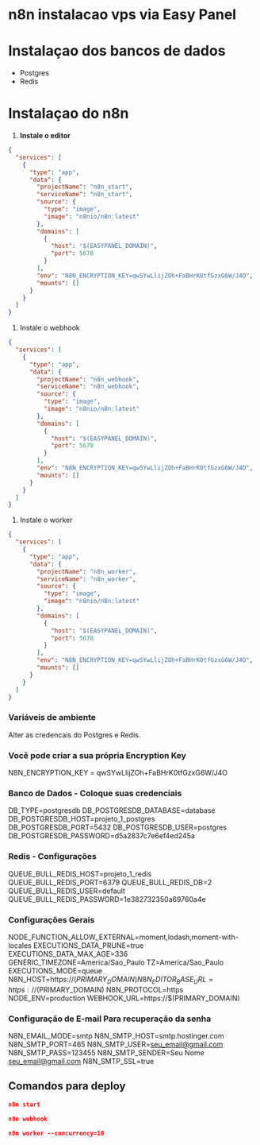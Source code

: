 # n8n instalacao vps via Easy Panel

# Instalaçao dos bancos de dados

- Postgres
- Redis

# Instalaçao do n8n

1. **Instale o editor**

```json
{
  "services": [
    {
      "type": "app",
      "data": {
        "projectName": "n8n_start",
        "serviceName": "n8n_start",
        "source": {
          "type": "image",
          "image": "n8nio/n8n:latest"
        },
        "domains": [
          {
            "host": "$(EASYPANEL_DOMAIN)",
            "port": 5678
          }
        ],
        "env": "N8N_ENCRYPTION_KEY=qwSYwLlijZOh+FaBHrK0tfGzxG6W/J4O",
        "mounts": []
      }
    }
  ]
}
```

1. Instale o webhook

```json
{
  "services": [
    {
      "type": "app",
      "data": {
        "projectName": "n8n_webhook",
        "serviceName": "n8n_webhook",
        "source": {
          "type": "image",
          "image": "n8nio/n8n:latest"
        },
        "domains": [
          {
            "host": "$(EASYPANEL_DOMAIN)",
            "port": 5678
          }
        ],
        "env": "N8N_ENCRYPTION_KEY=qwSYwLlijZOh+FaBHrK0tfGzxG6W/J4O",
        "mounts": []
      }
    }
  ]
}
```

1. Instale o worker

```json
{
  "services": [
    {
      "type": "app",
      "data": {
        "projectName": "n8n_worker",
        "serviceName": "n8n_worker",
        "source": {
          "type": "image",
          "image": "n8nio/n8n:latest"
        },
        "domains": [
          {
            "host": "$(EASYPANEL_DOMAIN)",
            "port": 5678
          }
        ],
        "env": "N8N_ENCRYPTION_KEY=qwSYwLlijZOh+FaBHrK0tfGzxG6W/J4O",
        "mounts": []
      }
    }
  ]
}
```

### Variáveis de ambiente

Alter as credencais do Postgres e Redis.

### Você pode criar a sua própria Encryption Key
N8N_ENCRYPTION_KEY = qwSYwLlijZOh+FaBHrK0tfGzxG6W/J4O

### Banco de Dados - Coloque suas credenciais ###
DB_TYPE=postgresdb
DB_POSTGRESDB_DATABASE=database
DB_POSTGRESDB_HOST=projeto_1_postgres
DB_POSTGRESDB_PORT=5432
DB_POSTGRESDB_USER=postgres
DB_POSTGRESDB_PASSWORD=d5a2837c7e6ef4ed245a

### Redis - Configurações ###
QUEUE_BULL_REDIS_HOST=projeto_1_redis
QUEUE_BULL_REDIS_PORT=6379
QUEUE_BULL_REDIS_DB=2
QUEUE_BULL_REDIS_USER=default
QUEUE_BULL_REDIS_PASSWORD=1e382732350a69760a4e

### Configurações Gerais ###
NODE_FUNCTION_ALLOW_EXTERNAL=moment,lodash,moment-with-locales
EXECUTIONS_DATA_PRUNE=true
EXECUTIONS_DATA_MAX_AGE=336
GENERIC_TIMEZONE=America/Sao_Paulo
TZ=America/Sao_Paulo
EXECUTIONS_MODE=queue
N8N_HOST=https://$(PRIMARY_DOMAIN)
N8N_EDITOR_BASE_URL=https://$(PRIMARY_DOMAIN)
N8N_PROTOCOL=https
NODE_ENV=production
WEBHOOK_URL=https://$(PRIMARY_DOMAIN)

### Configuração de E-mail Para recuperação da senha ###
N8N_EMAIL_MODE=smtp
N8N_SMTP_HOST=smtp.hostinger.com
N8N_SMTP_PORT=465
N8N_SMTP_USER=seu_email@gmail.com
N8N_SMTP_PASS=123455
N8N_SMTP_SENDER=Seu Nome <seu_email@gmail.com>
N8N_SMTP_SSL=true

## Comandos para deploy

```json
n8n start

n8n webhook

n8n worker --concurrency=10
```
